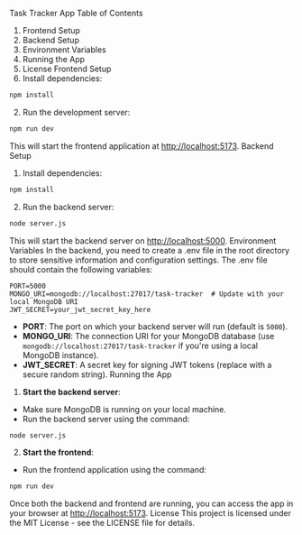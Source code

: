 Task Tracker App
Table of Contents
1. Frontend Setup
2. Backend Setup
3. Environment Variables
4. Running the App
5. License
Frontend Setup
1. Install dependencies:
```bash
npm install
```
2. Run the development server:
```bash
npm run dev
```
This will start the frontend application at [http://localhost:5173](http://localhost:5173).
Backend Setup
1. Install dependencies:
```bash
npm install
```
2. Run the backend server:
```bash
node server.js
```
This will start the backend server on [http://localhost:5000](http://localhost:5000).
Environment Variables
In the backend, you need to create a .env file in the root directory to store sensitive information and configuration settings. The .env file should contain the following variables:

```env
PORT=5000
MONGO_URI=mongodb://localhost:27017/task-tracker  # Update with your local MongoDB URI
JWT_SECRET=your_jwt_secret_key_here
```
- **PORT**: The port on which your backend server will run (default is `5000`).
- **MONGO_URI**: The connection URI for your MongoDB database (use `mongodb://localhost:27017/task-tracker` if you're using a local MongoDB instance).
- **JWT_SECRET**: A secret key for signing JWT tokens (replace with a secure random string).
Running the App
1. **Start the backend server**:
- Make sure MongoDB is running on your local machine.
- Run the backend server using the command:
```bash
node server.js
```
2. **Start the frontend**:
- Run the frontend application using the command:
```bash
npm run dev
```
Once both the backend and frontend are running, you can access the app in your browser at [http://localhost:5173](http://localhost:5173).
License
This project is licensed under the MIT License - see the LICENSE file for details.
